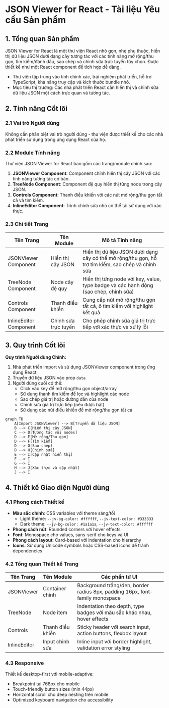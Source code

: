 # JSON Viewer for React - Tài liệu Yêu cầu Sản phẩm

## 1. Tổng quan Sản phẩm
JSON Viewer for React là một thư viện React nhỏ gọn, nhẹ phụ thuộc, hiển thị dữ liệu JSON dưới dạng cây tương tác với các tính năng mở rộng/thu gọn, tìm kiếm/đánh dấu, sao chép và chỉnh sửa trực tuyến tùy chọn. Được thiết kế như một React component để tích hợp dễ dàng.

- Thư viện tập trung vào tính chính xác, trải nghiệm phát triển, hỗ trợ TypeScript, khả năng truy cập và kích thước bundle nhỏ.
- Mục tiêu thị trường: Các nhà phát triển React cần hiển thị và chỉnh sửa dữ liệu JSON một cách trực quan và tương tác.

## 2. Tính năng Cốt lõi

### 2.1 Vai trò Người dùng
Không cần phân biệt vai trò người dùng - thư viện được thiết kế cho các nhà phát triển sử dụng trong ứng dụng React của họ.

### 2.2 Module Tính năng
Thư viện JSON Viewer for React bao gồm các trang/module chính sau:

1. **JSONViewer Component**: Component chính hiển thị cây JSON với các tính năng tương tác cơ bản.
2. **TreeNode Component**: Component đệ quy hiển thị từng node trong cây JSON.
3. **Controls Component**: Thanh điều khiển với các nút mở rộng/thu gọn tất cả và tìm kiếm.
4. **InlineEditor Component**: Trình chỉnh sửa nhỏ có thể tái sử dụng với xác thực.

### 2.3 Chi tiết Trang

| Tên Trang | Tên Module | Mô tả Tính năng |
|-----------|------------|-----------------|
| JSONViewer Component | Hiển thị cây JSON | Hiển thị dữ liệu JSON dưới dạng cây có thể mở rộng/thu gọn, hỗ trợ tìm kiếm, sao chép và chỉnh sửa |
| TreeNode Component | Node cây đệ quy | Hiển thị từng node với key, value, type badge và các hành động (sao chép, chỉnh sửa) |
| Controls Component | Thanh điều khiển | Cung cấp nút mở rộng/thu gọn tất cả, ô tìm kiếm với highlight kết quả |
| InlineEditor Component | Chỉnh sửa trực tuyến | Cho phép chỉnh sửa giá trị trực tiếp với xác thực và xử lý lỗi |

## 3. Quy trình Cốt lõi

**Quy trình Người dùng Chính:**
1. Nhà phát triển import và sử dụng JSONViewer component trong ứng dụng React
2. Truyền dữ liệu JSON vào prop `data`
3. Người dùng cuối có thể:
   - Click vào key để mở rộng/thu gọn object/array
   - Sử dụng thanh tìm kiếm để lọc và highlight các node
   - Sao chép giá trị hoặc đường dẫn của node
   - Chỉnh sửa giá trị trực tiếp (nếu được bật)
   - Sử dụng các nút điều khiển để mở rộng/thu gọn tất cả

```mermaid
graph TD
    A[Import JSONViewer] --> B[Truyền dữ liệu JSON]
    B --> C[Hiển thị cây JSON]
    C --> D[Tương tác với nodes]
    D --> E[Mở rộng/Thu gọn]
    D --> F[Tìm kiếm]
    D --> G[Sao chép]
    D --> H[Chỉnh sửa]
    E --> I[Cập nhật hiển thị]
    F --> I
    G --> I
    H --> J[Xác thực và cập nhật]
    J --> I
```

## 4. Thiết kế Giao diện Người dùng

### 4.1 Phong cách Thiết kế
- **Màu sắc chính**: CSS variables với theme sáng/tối
  - Light theme: `--jv-bg-color: #ffffff`, `--jv-text-color: #333333`
  - Dark theme: `--jv-bg-color: #1a1a1a`, `--jv-text-color: #ffffff`
- **Phong cách nút**: Rounded corners với hover effects
- **Font**: Monospace cho values, sans-serif cho keys và UI
- **Phong cách layout**: Card-based với indentation cho hierarchy
- **Icons**: Sử dụng Unicode symbols hoặc CSS-based icons để tránh dependencies

### 4.2 Tổng quan Thiết kế Trang

| Tên Trang | Tên Module | Các phần tử UI |
|-----------|------------|----------------|
| JSONViewer | Container chính | Background trắng/đen, border radius 8px, padding 16px, font-family monospace |
| TreeNode | Node item | Indentation theo depth, type badges với màu sắc khác nhau, hover effects |
| Controls | Thanh điều khiển | Sticky header với search input, action buttons, flexbox layout |
| InlineEditor | Input chỉnh sửa | Inline input với border highlight, validation error styling |

### 4.3 Responsive
Thiết kế desktop-first với mobile-adaptive:
- Breakpoint tại 768px cho mobile
- Touch-friendly button sizes (min 44px)
- Horizontal scroll cho deep nesting trên mobile
- Optimized keyboard navigation cho accessibility